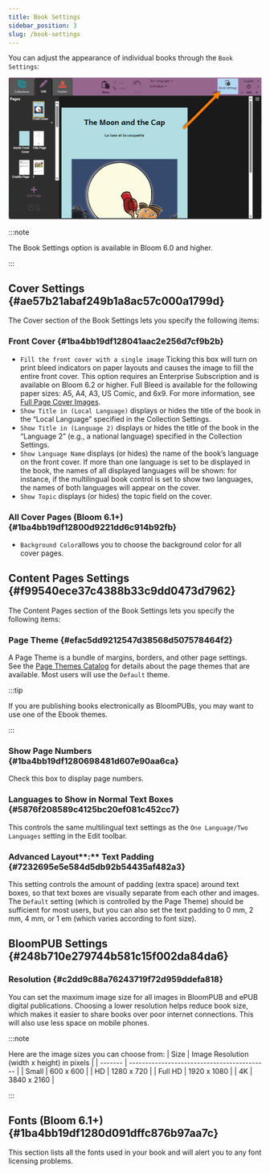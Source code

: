 ```yaml
---
title: Book Settings
sidebar_position: 3
slug: /book-settings
---
```




You can adjust the appearance of individual books through the `Book Settings`:


![](./book-settings.6ca969ee-9508-4ac0-af23-36dc8624b311.png)


:::note

The Book Settings option is available in Bloom 6.0 and higher. 

:::




## Cover Settings {#ae57b21abaf249b1a8ac57c000a1799d}


The Cover section of the Book Settings lets you specify the following items: 


### Front Cover {#1ba4bb19df128041aac2e256d7cf9b2b}

- `Fill the front cover with a single image` Ticking this box will turn on print bleed indicators on paper layouts and causes the image to fill the entire front cover. This option requires an Enterprise Subscription and is available on Bloom 6.2 or higher. Full Bleed is available for the following paper sizes: A5, A4, A3, US Comic, and 6x9.
For more information, see [Full Page Cover Images](/full-page-cover-images).
- `Show Title in (Local Language)` displays or hides the title of the book in the “Local Language” specified in the Collection Settings.
- `Show Title in (Language 2)` displays or hides the title of the book in the “Language 2” (e.g., a national language) specified in the Collection Settings.
- `Show Language Name` displays (or hides) the name of the book’s language on the front cover. If more than one language is set to be displayed in the book, the names of all displayed languages will be shown: for instance, if the multilingual book control is set to show two languages, the names of both languages will appear on the cover.
- `Show Topic` displays (or hides) the topic field on the cover.

### All Cover Pages (Bloom 6.1+) {#1ba4bb19df12800d9221dd6c914b92fb}

- `Background Color`allows you to choose the background color for all cover pages.

## Content Pages Settings {#f99540ece37c4388b33c9dd0473d7962}


The Content Pages section of the Book Settings lets you specify the following items: 


### Page Theme {#efac5dd9212547d38568d507578464f2}


A Page Theme is a bundle of margins, borders, and other page settings. See the [Page Themes Catalog](/page-themes-catalog) for details about the page themes that are available. Most users will use the `Default` theme. 


:::tip

If you are publishing books electronically as BloomPUBs, you may want to use one of the Ebook themes. 

:::




### Show Page Numbers {#1ba4bb19df1280698481d607e90aa6ca}


Check this box to display page numbers. 


### Languages to Show in Normal Text Boxes {#5876f208589c4125bc20ef081c452cc7}


 This controls the same multilingual text settings as the `One Language/Two Languages` setting in the Edit toolbar. 


### Advanced Layout**:** Text Padding  {#7232695e5e584d5db92b54435af482a3}


This setting controls the amount of padding (extra space) around text boxes, so that text boxes are visually separate from each other and images. The `Default` setting (which is controlled by the Page Theme) should be sufficient for most users, but you can also set the text padding to 0 mm, 2 mm, 4 mm, or 1 em (which varies according to font size).


## BloomPUB Settings {#248b710e279744b581c15f002da84da6}


### Resolution {#c2dd9c88a76243719f72d959ddefa818}


You can set the maximum image size for all images in BloomPUB and ePUB digital publications. Choosing a lower resolution helps reduce book size, which makes it easier to share books over poor internet connections. This will also use less space on mobile phones.


:::note

Here are the image sizes you can choose from:
| Size    | Image Resolution (width x height) in pixels |
| ------- | ------------------------------------------- |
| Small   | 600 x 600                                   |
| HD      | 1280 x 720                                  |
| Full HD | 1920 x 1080                                 |
| 4K      | 3840 x 2160                                 |

:::




## Fonts (Bloom 6.1+) {#1ba4bb19df1280d091dffc876b97aa7c}


This section lists all the fonts used in your book and will alert you to any font licensing problems. 

